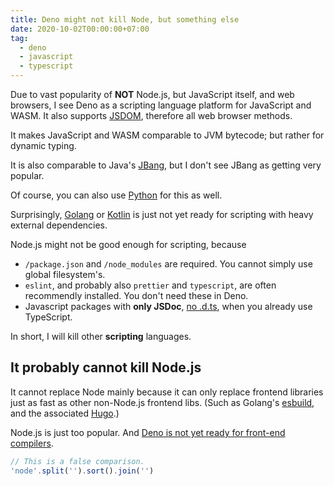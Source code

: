 ```yaml
---
title: Deno might not kill Node, but something else
date: 2020-10-02T00:00:00+07:00
tag:
  - deno
  - javascript
  - typescript
---
```


Due to vast popularity of **NOT** Node.js, but JavaScript itself, and web browsers, I see Deno as a scripting language platform for JavaScript and WASM. It also supports [JSDOM](https://github.com/denoland/deno_std/pull/542), therefore all web browser methods.

It makes JavaScript and WASM comparable to JVM bytecode; but rather for dynamic typing.

<!-- excerpt -->

It is also comparable to Java's [JBang](https://jbang.dev/), but I don't see JBang as getting very popular.

Of course, you can also use [Python](https://docs.python.org/3/distutils/setupscript.html#installing-scripts) for this as well.

Surprisingly, [Golang](https://gist.github.com/posener/73ffd326d88483df6b1cb66e8ed1e0bd) or [Kotlin](https://github.com/Kotlin/KEEP/blob/master/proposals/scripting-support.md) is just not yet ready for scripting with heavy external dependencies.

Node.js might not be good enough for scripting, because

- `/package.json` and `/node_modules` are required. You cannot simply use global filesystem's.
- `eslint`, and probably also `prettier` and `typescript`, are often recommendly installed. You don't need these in Deno.
- Javascript packages with **only JSDoc**, [no .d.ts](https://dev.to/patarapolw/comment/15e1h), when you already use TypeScript.

In short, I will kill other **scripting** languages.

## It probably cannot kill Node.js

It cannot replace Node mainly because it can only replace frontend libraries just as fast as other non-Node.js frontend libs. (Such as Golang's [esbuild](https://github.com/evanw/esbuild), and the associated [Hugo](https://dev.to/teamallnighter/how-to-add-custom-javascript-to-hugo-54p2).)

Node.js is just too popular. And [Deno is not yet ready for front-end compilers](https://www.reddit.com/r/Deno/comments/gyip0q/cmv_deno_is_unusable_for_webapps/).

```js
// This is a false comparison.
'node'.split('').sort().join('')
```
